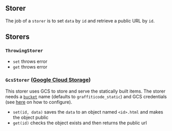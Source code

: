 Storer
---
The job of a `storer` is to set `data` by `id` and retrieve a public URL by `id`.

## Storers
### `ThrowingStorer`
- `set` throws error
- `get` throws error
### `GcsStorer` ([Google Cloud Storage](https://cloud.google.com/storage))
This storer uses GCS to store and serve the statically built items. The storer needs a [`bucket`](https://cloud.google.com/storage/docs/key-terms#buckets) name (defaults to `graffiticode_static`) and GCS credentials (see [here](https://cloud.google.com/docs/authentication) on how to configure).
- `set(id, data)` saves the `data` to an object named `<id>.html` and makes the object public
- `get(id)` checks the object exists and then returns the public url
